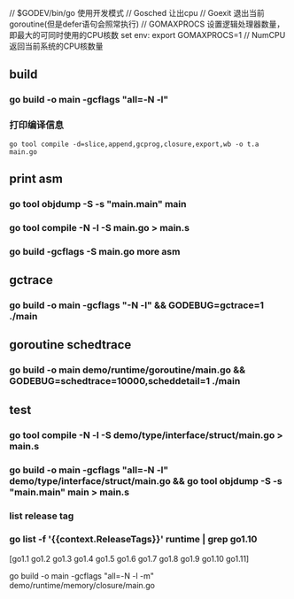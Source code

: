 

// $GODEV/bin/go 使用开发模式
// Gosched 让出cpu
// Goexit 退出当前goroutine(但是defer语句会照常执行)
// GOMAXPROCS  设置逻辑处理器数量，即最大的可同时使用的CPU核数 set env: export GOMAXPROCS=1
// NumCPU 返回当前系统的CPU核数量

##  build
### go build -o main -gcflags "all=-N -l"

### 打印编译信息
  `go tool compile -d=slice,append,gcprog,closure,export,wb -o t.a main.go`

## print asm

### go tool objdump -S -s "main\.main" main

### go tool compile -N -l -S main.go > main.s

### go build -gcflags -S main.go  more asm

## gctrace
### go build -o main -gcflags "-N -l" && GODEBUG=gctrace=1   ./main 

##  goroutine schedtrace
### go build -o main demo/runtime/goroutine/main.go && GODEBUG=schedtrace=10000,scheddetail=1 ./main


## test
### go tool compile -N -l -S demo/type/interface/struct/main.go > main.s

### go build -o main -gcflags "all=-N -l" demo/type/interface/struct/main.go && go tool objdump -S -s "main\.main" main > main.s

### list release tag
### go list  -f '{{context.ReleaseTags}}' runtime | grep go1.10
 [go1.1 go1.2 go1.3 go1.4 go1.5 go1.6 go1.7 go1.8 go1.9 go1.10 go1.11]

go build -o main -gcflags "all=-N -l -m" demo/runtime/memory/closure/main.go
